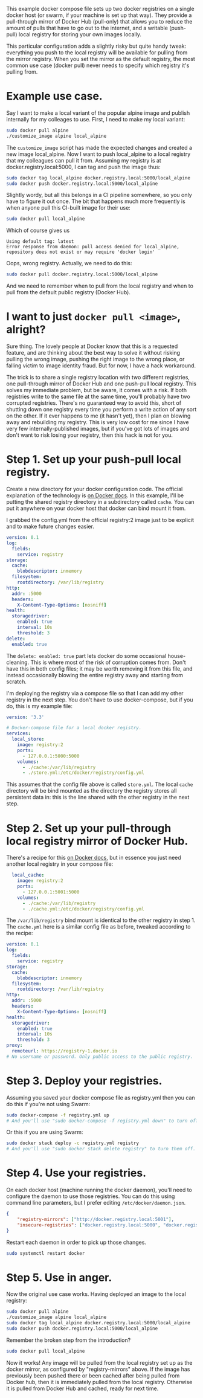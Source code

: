 This example docker compose file sets up two docker registries on a single docker host (or swarm, if your machine is set up that way). They provide a pull-through mirror of Docker Hub (pull-only) that allows you to reduce the amount of pulls that have to go out to the internet, and a writable (push-pull) local registry for storing your own images locally.

This particular configuration adds a slightly risky but quite handy tweak: everything you push to the local registry will be available for pulling from the mirror registry. When you set the mirror as the default registry, the most common use case (docker pull) never needs to specify which registry it's pulling from.

# Example use case.

Say I want to make a local variant of the popular alpine image and publish internally for my colleages to use. First, I need to make my local variant:

```sh
sudo docker pull alpine
./customize_image alpine local_alpine
```

The `customize_image` script has made the expected changes and created a new image local_alpine. Now I want to push local_alpine to a local registry that my colleagues can pull it from. Assuming my registry is at docker.registry.local:5000, I can tag and push the image thus:

```sh
sudo docker tag local_alpine docker.registry.local:5000/local_alpine
sudo docker push docker.registry.local:5000/local_alpine
```

Slightly wordy, but all this belongs in a CI pipeline somewhere, so you only have to figure it out once. The bit that happens much more frequently is when anyone pull this CI-built image for their use:

```sh
sudo docker pull local_alpine
```

Which of course gives us

```
Using default tag: latest
Error response from daemon: pull access denied for local_alpine, repository does not exist or may require 'docker login'
```

Oops, wrong registry. Actually, we need to do this:

```sh
sudo docker pull docker.registry.local:5000/local_alpine
```

And we need to remember when to pull from the local registry and when to pull from the default public registry (Docker Hub).

# I want to just `docker pull <image>`, alright?

Sure thing. The lovely people at Docker know that this is a requested feature, and are thinking about the best way to solve it without risking pulling the wrong image, pushing the right image to the wrong place, or falling victim to image identity fraud. But for now, I have a hack workaround.

The trick is to share a single registry location with two different registries, one pull-through mirror of Docker Hub and one push-pull local registry. This solves my immediate problem, but be aware, it comes with a risk. If both registries write to the same file at the same time, you'll probably have two corrupted registries. There's no guaranteed way to avoid this, short of shutting down one registry every time you perform a write action of any sort on the other. If it ever happens to me (it hasn't yet), then I plan on blowing away and rebuilding my registry. This is very low cost for me since I have very few internally-published images, but if you've got lots of images and don't want to risk losing your registry, then this hack is not for you.


# Step 1. Set up your push-pull local registry.

Create a new directory for your docker configuration code. The official explanation of the technology is [on Docker docs](https://docs.docker.com/registry/deploying/). In this example, I'll be putting the shared registry directory in a subdirectory called `cache`. You can put it anywhere on your docker host that docker can bind mount it from.

I grabbed the config.yml from the official registry:2 image just to be explicit and to make future changes easier.

```yaml
version: 0.1
log:
  fields:
    service: registry
storage:
  cache:
    blobdescriptor: inmemory
  filesystem:
    rootdirectory: /var/lib/registry
http:
  addr: :5000
  headers:
    X-Content-Type-Options: [nosniff]
health:
  storagedriver:
    enabled: true
    interval: 10s
    threshold: 3
delete:
  enabled: true
```
The `delete: enabled: true` part lets docker do some occasional house-cleaning. This is where most of the risk of corruption comes from. Don't have this in both config files; it may be worth removing it from this file, and instead occasionally blowing the entire registry away and starting from scratch.

I'm deploying the registry via a compose file so that I can add my other registry in the next step. You don't have to use docker-compose, but if you do, this is my example file:

```yaml
version: '3.3'

# Docker-compose file for a local docker registry.
services:
  local_store:
    image: registry:2
    ports:
      - 127.0.0.1:5000:5000
    volumes:
      - ./cache:/var/lib/registry
      - ./store.yml:/etc/docker/registry/config.yml
```
This assumes that the config file above is called `store.yml`. The local `cache` directory will be bind mounted as the directory the registry stores all persistent data in: this is the line shared with the other registry in the next step.

# Step 2. Set up your pull-through local registry mirror of Docker Hub.

There's a recipe for this [on Docker docs](https://docs.docker.com/registry/recipes/mirror/), but in essence you just need another local registry in your compose file:

```yaml
  local_cache:
    image: registry:2
    ports:
      - 127.0.0.1:5001:5000
    volumes:
      - ./cache:/var/lib/registry
      - ./cache.yml:/etc/docker/registry/config.yml
```
The `/var/lib/registry` bind mount is identical to the other registry in step 1. The `cache.yml` here is a similar config file as before, tweaked according to the recipe:

```yaml
version: 0.1
log:
  fields:
    service: registry
storage:
  cache:
    blobdescriptor: inmemory
  filesystem:
    rootdirectory: /var/lib/registry
http:
  addr: :5000
  headers:
    X-Content-Type-Options: [nosniff]
health:
  storagedriver:
    enabled: true
    interval: 10s
    threshold: 3
proxy:
  remoteurl: https://registry-1.docker.io
# No username or password. Only public access to the public registry.
```

# Step 3. Deploy your registries.

Assuming you saved your docker compose file as registry.yml then you can do this if you're not using Swarm:

```sh
sudo docker-compose -f registry.yml up
# And you'll use "sudo docker-compose -f registry.yml down" to turn off the registries, if you need to.
```

Or this if you are using Swarm:

```sh
sudo docker stack deploy -c registry.yml registry
# And you'll use "sudo docker stack delete registry" to turn them off.
```

# Step 4. Use your registries.

On each docker host (machine running the docker daemon), you'll need to configure the daemon to use those registries. You can do this using command line parameters, but I prefer editing `/etc/docker/daemon.json`.

```json
{
    "registry-mirrors": ["http://docker.registry.local:5001"],
    "insecure-registries": ["docker.registry.local:5000", "docker.registry.local:5001"]
}
```

Restart each daemon in order to pick up those changes.

```sh
sudo systemctl restart docker
```

# Step 5. Use in anger.

Now the original use case works. Having deployed an image to the local registry:

```sh
sudo docker pull alpine
./customize_image alpine local_alpine
sudo docker tag local_alpine docker.registry.local:5000/local_alpine
sudo docker push docker.registry.local:5000/local_alpine
```

Remember the broken step from the introduction?

```sh
sudo docker pull local_alpine
```

Now it works! Any image will be pulled from the local registry set up as the docker mirror, as configured by "registry-mirrors" above. If the image has previously been pushed there or been cached after being pulled from Docker hub, then it is immediately pulled from the local registry. Otherwise it is pulled from Docker Hub and cached, ready for next time. 
